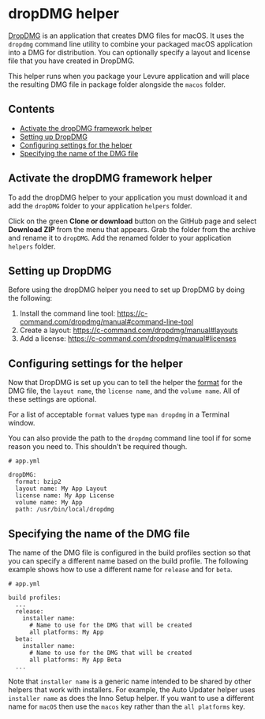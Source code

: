 # dropDMG helper

[DropDMG](https://c-command.com/dropdmg/) is an application that creates DMG files for macOS.  It uses the `dropdmg` command line utility to combine your packaged macOS application into a DMG for distribution. You can optionally specify a layout and license file that you have created in DropDMG.

This helper runs when you package your Levure application and will place the resulting DMG file in package folder alongside the `macos` folder.

## Contents

* [Activate the dropDMG framework helper](#activate-the-dropdmg-framework-helper)
* [Setting up DropDMG](#setting-up-dropdmg)
* [Configuring settings for the helper](#configuring-settings-for-the-helper)
* [Specifying the name of the DMG file](#specifying-the-name-of-the-dmg-file)

## Activate the dropDMG framework helper

To add the dropDMG helper to your application you must download it and add the `dropDMG` folder to your application `helpers` folder.

Click on the green **Clone or download** button on the GitHub page and select **Download ZIP** from the menu that appears. Grab the folder from the archive and rename it to `dropDMG`. Add the renamed folder to your application `helpers` folder.

## Setting up DropDMG

Before using the dropDMG helper you need to set up DropDMG by doing the following:

1. Install the command line tool: https://c-command.com/dropdmg/manual#command-line-tool
2. Create a layout: https://c-command.com/dropdmg/manual#layouts
3. Add a license: https://c-command.com/dropdmg/manual#licenses

## Configuring settings for the helper

Now that DropDMG is set up you can to tell the helper the [format](https://c-command.com/dropdmg/manual#format) for the DMG file, the `layout name`, the `license name`, and the `volume name`. All of these settings are optional.

For a list of acceptable `format` values type `man dropdmg` in a Terminal window. 

You can also provide the path to the `dropdmg` command line tool if for some reason you need to. This shouldn't be required though.

```
# app.yml

dropDMG:
  format: bzip2
  layout name: My App Layout
  license name: My App License
  volume name: My App
  path: /usr/bin/local/dropdmg
```

## Specifying the name of the DMG file

The name of the DMG file is configured in the build profiles section so that you can specify a different name based on the build profile. The following example shows how to use a different name for `release` and for `beta`.

```
# app.yml

build profiles:
  ...
  release:
    installer name:
      # Name to use for the DMG that will be created
      all platforms: My App
  beta:
    installer name:
      # Name to use for the DMG that will be created
      all platforms: My App Beta
  ...
```

Note that `installer name` is a generic name intended to be shared by other helpers that work with installers. For example, the Auto Updater helper uses `installer name` as does the Inno Setup helper. If you want to use a different name for `macOS` then use the `macos` key rather than the `all platforms` key.
